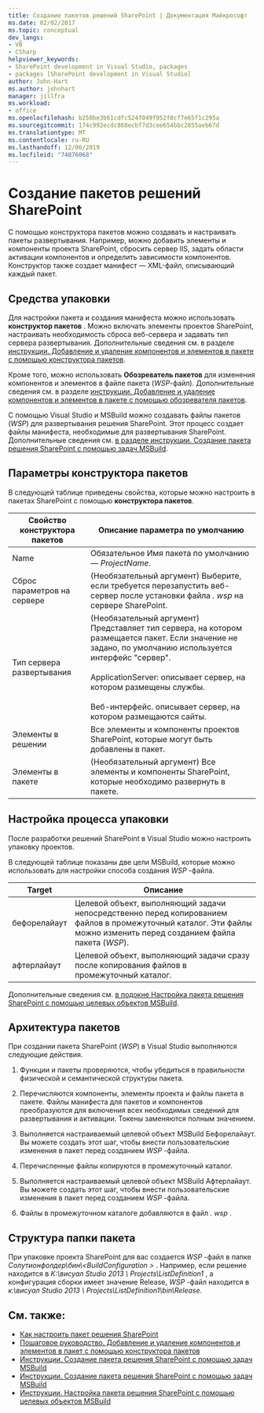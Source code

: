 ```yaml
---
title: Создание пакетов решений SharePoint | Документация Майкрософт
ms.date: 02/02/2017
ms.topic: conceptual
dev_langs:
- VB
- CSharp
helpviewer_keywords:
- SharePoint development in Visual Studio, packages
- packages [SharePoint development in Visual Studio]
author: John-Hart
ms.author: johnhart
manager: jillfra
ms.workload:
- office
ms.openlocfilehash: b250be3b61cdfc524f049f952f0cf7e65f1c295a
ms.sourcegitcommit: 174c992ecdc868ecbf7d3cee654bbc2855aeb67d
ms.translationtype: MT
ms.contentlocale: ru-RU
ms.lasthandoff: 12/06/2019
ms.locfileid: "74876068"
---
```

# <a name="create-sharepoint-solution-packages"></a>Создание пакетов решений SharePoint
  С помощью конструктора пакетов можно создавать и настраивать пакеты развертывания. Например, можно добавить элементы и компоненты проекта SharePoint, сбросить сервер IIS, задать области активации компонентов и определить зависимости компонентов. Конструктор также создает манифест — XML-файл, описывающий каждый пакет.

## <a name="packaging-tools"></a>Средства упаковки
 Для настройки пакета и создания манифеста можно использовать **конструктор пакетов** . Можно включать элементы проектов SharePoint, настраивать необходимость сброса веб-сервера и задавать тип сервера развертывания. Дополнительные сведения см. в разделе [инструкции. Добавление и удаление компонентов и элементов в пакете с помощью конструктора пакетов](../sharepoint/how-to-add-and-remove-features-and-items-to-a-package-by-using-the-package-designer.md).

 Кроме того, можно использовать **Обозреватель пакетов** для изменения компонентов и элементов в файле пакета (*WSP*-файл). Дополнительные сведения см. в разделе [инструкции. Добавление и удаление компонентов и элементов в пакете с помощью обозревателя пакетов](../sharepoint/how-to-add-and-remove-features-and-items-to-a-package-by-using-the-packaging-explorer.md).

 С помощью Visual Studio и MSBuild можно создавать файлы пакетов (*WSP*) для развертывания решения SharePoint. Этот процесс создает файлы манифеста, необходимые для развертывания SharePoint. Дополнительные сведения см. [в разделе инструкции. Создание пакета решения SharePoint с помощью задач MSBuild](../sharepoint/how-to-create-a-sharepoint-solution-package-by-using-msbuild-tasks.md).

## <a name="package-designer-options"></a>Параметры конструктора пакетов
 В следующей таблице приведены свойства, которые можно настроить в пакетах SharePoint с помощью **конструктора пакетов**.

|Свойство конструктора пакетов|Описание параметра по умолчанию|
|-------------------------------|------------------------------------|
|Name|Обязательное Имя пакета по умолчанию — *ProjectName*.|
|Сброс параметров на сервере|(Необязательный аргумент) Выберите, если требуется перезапустить веб-сервер после установки файла *. wsp* на сервере SharePoint.|
|Тип сервера развертывания|(Необязательный аргумент) Представляет тип сервера, на котором размещается пакет. Если значение не задано, по умолчанию используется интерфейс "сервер".<br /><br /> ApplicationServer: описывает сервер, на котором размещены службы.<br /><br /> Веб-интерфейс. описывает сервер, на котором размещаются сайты.|
|Элементы в решении|Все элементы и компоненты проектов SharePoint, которые могут быть добавлены в пакет.|
|Элементы в пакете|(Необязательный аргумент) Все элементы и компоненты SharePoint, которые необходимо развернуть в пакете.|

## <a name="configure-the-packaging-process"></a>Настройка процесса упаковки
 После разработки решений SharePoint в Visual Studio можно настроить упаковку проектов.

 В следующей таблице показаны две цели MSBuild, которые можно использовать для настройки способа создания *WSP* -файла.

|Target|Описание|
|------------|-----------------|
|бефорелайаут|Целевой объект, выполняющий задачи непосредственно перед копированием файлов в промежуточный каталог. Эти файлы можно изменить перед созданием файла пакета (*WSP*).|
|афтерлайаут|Целевой объект, выполняющий задачи сразу после копирования файлов в промежуточный каталог.|

 Дополнительные сведения см. [в подокне Настройка пакета решения SharePoint с помощью целевых объектов MSBuild](../sharepoint/how-to-customize-a-sharepoint-solution-package-by-using-msbuild-targets.md).

## <a name="packaging-architecture"></a>Архитектура пакетов
 При создании пакета SharePoint (*WSP*) в Visual Studio выполняются следующие действия.

1. Функции и пакеты проверяются, чтобы убедиться в правильности физической и семантической структуры пакета.

2. Перечисляются компоненты, элементы проекта и файлы пакета в пакете. Файлы манифеста для пакетов и компонентов преобразуются для включения всех необходимых сведений для развертывания и активации. Токены заменяются полным значением.

3. Выполняется настраиваемый целевой объект MSBuild Бефорелайаут. Вы можете создать этот шаг, чтобы внести пользовательские изменения в пакет перед созданием *WSP* -файла.

4. Перечисленные файлы копируются в промежуточный каталог.

5. Выполняется настраиваемый целевой объект MSBuild Афтерлайаут. Вы можете создать этот шаг, чтобы внести пользовательские изменения в пакет перед созданием *WSP* -файла.

6. Файлы в промежуточном каталоге добавляются в файл *. wsp* .

## <a name="package-folder-structure"></a>Структура папки пакета
 При упаковке проекта SharePoint для вас создается *WSP* -файл в папке *Солутионфолдер\бин\\\<BuildConfiguration >* . Например, если решение находится в *К:\висуал Studio 2013 \ Projects\ListDefinition1* , а конфигурация сборки имеет значение Release, *WSP* -файл находится в *к:\висуал Studio 2013 \ Projects\ListDefinition1\bin\Release*.

## <a name="see-also"></a>См. также:
- [Как настроить пакет решения SharePoint](../sharepoint/how-to-customize-a-sharepoint-solution-package.md)
- [Пошаговое руководство. Добавление и удаление компонентов и элементов в пакет с помощью конструктора пакетов](../sharepoint/how-to-add-and-remove-features-and-items-to-a-package-by-using-the-package-designer.md)
- [Инструкции. Создание пакета решения SharePoint с помощью задач MSBuild](../sharepoint/how-to-create-a-sharepoint-solution-package-by-using-msbuild-tasks.md)
- [Инструкции. Создание пакета решения SharePoint с помощью задач MSBuild](../sharepoint/how-to-create-a-sharepoint-solution-package-by-using-msbuild-tasks.md)
- [Инструкции. Настройка пакета решения SharePoint с помощью целевых объектов MSBuild](../sharepoint/how-to-customize-a-sharepoint-solution-package-by-using-msbuild-targets.md)
